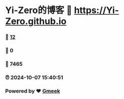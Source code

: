 # Yi-Zero的博客 :link: https://Yi-Zero.github.io 
### :page_facing_up: [12](https://Yi-Zero.github.io/tag.html) 
### :speech_balloon: 0 
### :hibiscus: 7465 
### :alarm_clock: 2024-10-07 15:40:51 
### Powered by :heart: [Gmeek](https://github.com/Meekdai/Gmeek)
